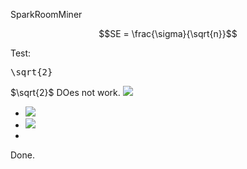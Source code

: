 SparkRoomMiner
```math
SE = \frac{\sigma}{\sqrt{n}}
```

Test:
<pre xml:lang="latex">\sqrt{2}</pre>

$`\sqrt{2}`$
 DOes not work.
 <img src="https://latex.codecogs.com/gif.latex?O_t=\text { Onset event at time bin } t " /> 
- <img src="https://latex.codecogs.com/gif.latex?s=\text { sensor reading }  " /> 
- <img src="https://latex.codecogs.com/gif.latex?P(s | O_t )=\text { Probability of a sensor reading value when sleep onset is observed at a time bin } t " />
- 
Done.
